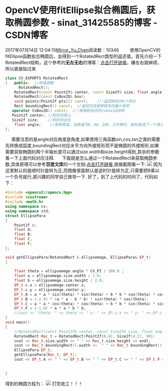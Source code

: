 # OpencV使用fitEllipse拟合椭圆后，获取椭圆参数 - sinat_31425585的博客 - CSDN博客
2017年07月14日 12:04:15[Mirror_Yu_Chen](https://me.csdn.net/sinat_31425585)阅读数：10346
        使用OpenCV的fitEllipse函数拟合椭圆后，会得到一个RotatedRect类型的返还值，首先介绍一下RotatedRect结构，这个参考的**无左无右**的博客：[点击打开链接](http://blog.csdn.net/yang332233/article/details/70216117?locationNum=4&fps=1)，嫌左右跳麻烦，所以直接贴过来
```cpp
class CV_EXPORTS RotatedRect
{   public:  //构造函数
      RotatedRect();
    RotatedRect(const Point2f& center, const Size2f& size, float angle);
    RotatedRect(const CvBox2D& box);
    void points(Point2f pts[]) const;    //!返回矩形的4个顶点
   	Rect boundingRect() const;  //返回包含旋转矩形的最小矩形
   operator CvBox2D() const;  //!转换到旧式的cvbox2d结构
   Point2f center; //矩形的质心
   Size2f size;    //矩形的边长
    float angle;    //旋转角度，当角度为0、90、180、270等时，矩形就成了一个直立的矩形
};
```
     需要注意的是angle对应角度是角度,如果使用三角函数sin,cos,tan之类的需要先转换成弧度,boundingRect对应水平方向外接矩形而不是椭圆的外接矩形,如果需要获取椭圆的两个半轴长度可以通过size.width和size.height得到,其余的参数看一下上面代码对应注释.
     下面就是怎么通过一个RotatedRect来获取椭圆参数,具体原理可以参考**百度文库**的一个文档:[点击打开链接](https://wenku.baidu.com/view/210f671de87101f69e319560.html),直接截图看一下:
![](https://img-blog.csdn.net/20170714120652901)
因为这里默认的是顺时针旋转为正,而图像里面默认是逆时针旋转为正,只需要把B乘以一个负号就行,感兴趣的同学自己推导一下.
好了，到了上代码的时间了，代码如下：
```cpp
#include <opencv2//opencv.hpp>
#include <iostream>
#include <math.h>
using namespace cv;
using namespace std;
struct EllipsePara
{
	Point2f c;
	float A;
	float B;
	float C;
	float F;
};
```
```cpp
void getEllipsePara(RotatedRect & ellipsemege, EllipsePara& EP_t)
{
	
	float theta = ellipsemege.angle * CV_PI / 180.0 ;
	float a = ellipsemege.size.width / 2.0;
	float b = ellipsemege.size.height / 2.0;
	EP_t.c.x = ellipsemege.center.x;
	EP_t.c.y = ellipsemege.center.y;
	EP_t.A = a * a * sin(theta) * sin(theta) + b * b * cos(theta) * cos(theta);
	EP_t.B = (-2.0) * (a * a - b * b) * sin(theta) * cos(theta);
	EP_t.C = a * a * cos(theta) * cos(theta) + b * b * sin(theta) * sin(theta);
	EP_t.F = (-1.0) * a * a * b * b;
	//cout << "theta: " << theta << " x: " << EP.c.x << " y: " << EP.c.y << " C: " << EP.C << " F: " << EP.F << endl;
}
void main()
{
	//RotatedRect(const Point2f& center, const Size2f& size, float angle);  
	RotatedRect Rec_t = RotatedRect(Point2f(0,0), Size2f(4,1), 90);
	cout << Rec_t.size.width << " " << Rec_t.size.height << endl;
	cout << Rec_t.boundingRect().width <<  " " << Rec_t.boundingRect().height <<  endl;
	EllipsePara EP_t;
	getEllipsePara(Rec_t, EP_t);
	cout << EP_t.A << " " << EP_t.B << " " << EP_t.C << " " << EP_t.F << endl;
	
	
}
```
得到的椭圆方程为：
![](https://img-blog.csdn.net/20170714120708560)
打完收工！！！
